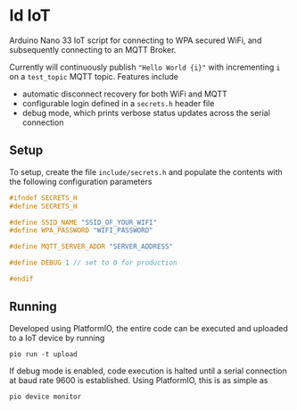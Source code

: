# Id IoT
Arduino Nano 33 IoT script for connecting to WPA secured WiFi, and subsequently connecting to an MQTT Broker.

Currently will continuously publish `"Hello World {i}"` with incrementing `i` on a `test_topic` MQTT topic. Features include

- automatic disconnect recovery for both WiFi and MQTT
- configurable login defined in a `secrets.h` header file
- debug mode, which prints verbose status updates across the serial connection

## Setup
To setup, create the file `include/secrets.h` and populate the contents with the following configuration parameters
```c
#ifndef SECRETS_H
#define SECRETS_H 

#define SSID_NAME "SSID_OF_YOUR_WIFI"
#define WPA_PASSWORD "WIFI_PASSWORD"

#define MQTT_SERVER_ADDR "SERVER_ADDRESS"

#define DEBUG 1	// set to 0 for production

#endif
```

## Running
Developed using PlatformIO, the entire code can be executed and uploaded to a IoT device by running
```
pio run -t upload
```

If debug mode is enabled, code execution is halted until a serial connection at baud rate 9600 is established. Using PlatformIO, this is as simple as
```
pio device monitor
```
